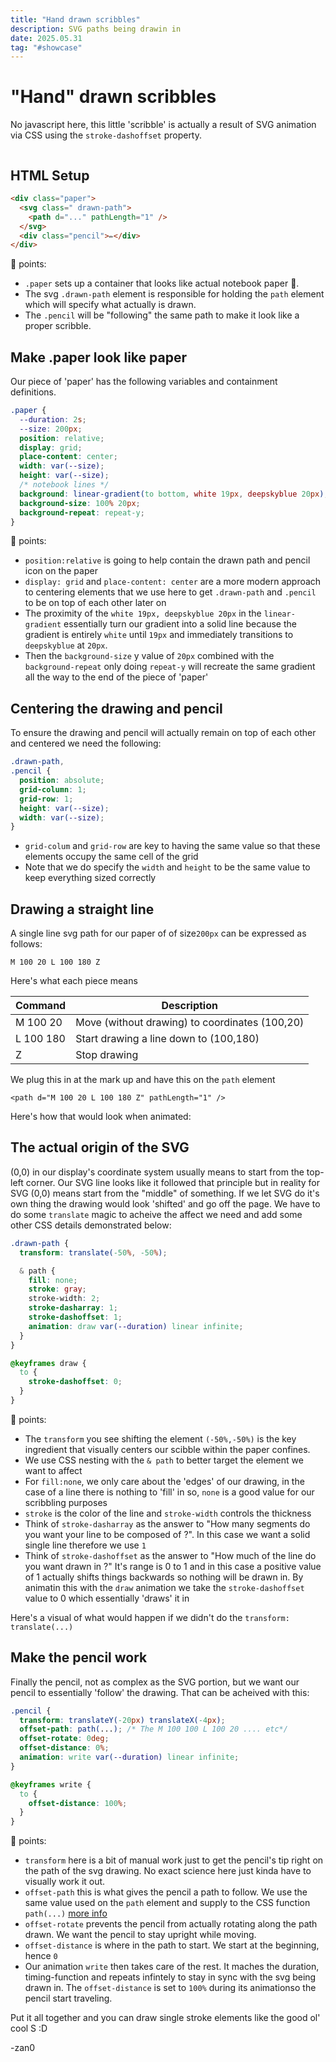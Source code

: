 ```yaml
---
title: "Hand drawn scribbles"
description: SVG paths being drawin in
date: 2025.05.31
tag: "#showcase"
---
```


# "Hand" drawn scribbles

<Badge :text="$frontmatter.date" />
<Badge :text="$frontmatter.tag" />

No javascript here, this little 'scribble' is actually a result of SVG animation via CSS using the `stroke-dashoffset` property.

<div style="display:flex; gap:1rem">
<AnimatedPathDrawing id="heart" path="M100 180 C 60 140, 20 100, 20 60 C 20 20, 60 20, 100 60 C 140 20, 180 20, 180 60 C 180 100, 140 140, 100 180 Z"/>
<AnimatedPathDrawing id="spiral" path="M20 20 L180 20 L180 180 L20 180 L20 40 L160 40 L160 160 L40 160 L40 60 L140 60 L140 140 L60 140 L60 80 L120 80 L120 120 L80 120 L80 100 L100 100"/>
<AnimatedPathDrawing id="star" path="M100 20 L120 80 L180 80 L140 120 L160 180 L100 150 L40 180 L60 120 L20 80 L80 80 L100 20 Z"/>
</div>

## HTML Setup

```html
<div class="paper">
  <svg class=" drawn-path">
    <path d="..." pathLength="1" />
  </svg>
  <div class="pencil">✏️</div>
</div>
```

🔑 points:

- `.paper` sets up a container that looks like actual notebook paper 📃.
- The svg `.drawn-path` element is responsible for holding the `path` element which will specify what actually is drawn.
- The `.pencil` will be "following" the same path to make it look like a proper scribble.

## Make .paper look like paper

Our piece of 'paper' has the following variables and containment definitions.

```css
.paper {
  --duration: 2s;
  --size: 200px;
  position: relative;
  display: grid;
  place-content: center;
  width: var(--size);
  height: var(--size);
  /* notebook lines */
  background: linear-gradient(to bottom, white 19px, deepskyblue 20px);
  background-size: 100% 20px;
  background-repeat: repeat-y;
}
```

🔑 points:

- `position:relative` is going to help contain the drawn path and pencil icon on the paper
- `display: grid` and `place-content: center` are a more modern approach to centering elements that we use here to get `.drawn-path` and `.pencil` to be on top of each other later on
- The proximity of the `white 19px, deepskyblue 20px` in the `linear-gradient` essentially turn our gradient into a solid line because the gradient is entirely `white` until `19px` and immediately transitions to `deepskyblue` at `20px`.
- Then the `background-size` y value of `20px` combined with the `background-repeat` only doing `repeat-y` will recreate the same gradient all the way to the end of the piece of 'paper'

<style>
    .paper-only{margin-bottom:1rem;}
    .paper-only .pencil, .paper-only .drawn-path{
        display:none;
        
    }

</style>
<div class="paper-only">
    <AnimatedPathDrawing id="paperOnly"/>
</div>

## Centering the drawing and pencil

To ensure the drawing and pencil will actually remain on top of each other and centered we need the following:

```css
.drawn-path,
.pencil {
  position: absolute;
  grid-column: 1;
  grid-row: 1;
  height: var(--size);
  width: var(--size);
}
```

- `grid-colum` and `grid-row` are key to having the same value so that these elements occupy the same cell of the grid
- Note that we do specify the `width` and `height` to be the same value to keep everything sized correctly

## Drawing a straight line

A single line svg path for our paper of of size`200px` can be expressed as follows:

`M 100 20 L 100 180 Z`

Here's what each piece means

| Command   | Description                                    |
| --------- | ---------------------------------------------- |
| M 100 20  | Move (without drawing) to coordinates (100,20) |
| L 100 180 | Start drawing a line down to (100,180)         |
| Z         | Stop drawing                                   |

We plug this in at the mark up and have this on the `path` element

`<path d="M 100 20 L 100 180 Z" pathLength="1" />`

Here's how that would look when animated:

<style>
    .path-only{margin-bottom:1rem;}
    .path-only .pencil{display:none;}

</style>
<div class="path-only">
    <AnimatedPathDrawing id="line" path="M 100 20 L 100 180 Z"/>
</div>

## The actual origin of the SVG

(0,0) in our display's coordinate system usually means to start from the top-left corner. Our SVG line looks like it followed that principle but in reality for SVG (0,0) means start from the "middle" of something. If we let SVG do it's own thing the drawing would look 'shifted' and go off the page. We have to do some `translate` magic to acheive the affect we need and add some other CSS details demonstrated below:

```css
.drawn-path {
  transform: translate(-50%, -50%);

  & path {
    fill: none;
    stroke: gray;
    stroke-width: 2;
    stroke-dasharray: 1;
    stroke-dashoffset: 1;
    animation: draw var(--duration) linear infinite;
  }
}

@keyframes draw {
  to {
    stroke-dashoffset: 0;
  }
}
```

🔑 points:

- The `transform` you see shifting the element `(-50%,-50%)` is the key ingredient that visually centers our scibble within the paper confines.
- We use CSS nesting with the `& path` to better target the element we want to affect
- For `fill:none`, we only care about the 'edges' of our drawing, in the case of a line there is nothing to 'fill' in so, `none` is a good value for our scribbling purposes
- `stroke` is the color of the line and `stroke-width` controls the thickness
- Think of `stroke-dasharray` as the answer to "How many segments do you want your line to be composed of ?". In this case we want a solid single line therefore we use `1`
- Think of `stroke-dashoffset` as the answer to "How much of the line do you want drawn in ?" It's range is 0 to 1 and in this case a positive value of 1 actually shifts things backwards so nothing will be drawn in. By animatin this with the `draw` animation we take the `stroke-dashoffset` value to 0 which essentially 'draws' it in

Here's a visual of what would happen if we didn't do the `transform: translate(...)`

<style>
    .no-transform{margin-bottom:1rem;}
    .no-transform .pencil{display:none;}
    .no-transform .drawn-path {transform: translate(0,0)}

</style>
<div class="no-transform">
    <AnimatedPathDrawing id="line2" path="M100 180 C 60 140, 20 100, 20 60 C 20 20, 60 20, 100 60 C 140 20, 180 20, 180 60 C 180 100, 140 140, 100 180 Z"/>
</div>

## Make the pencil work

Finally the pencil, not as complex as the SVG portion, but we want our pencil to essentially 'follow' the drawing. That can be acheived with this:

```css
.pencil {
  transform: translateY(-20px) translateX(-4px);
  offset-path: path(...); /* The M 100 100 L 100 20 .... etc*/
  offset-rotate: 0deg;
  offset-distance: 0%;
  animation: write var(--duration) linear infinite;
}

@keyframes write {
  to {
    offset-distance: 100%;
  }
}
```

🔑 points:

- `transform` here is a bit of manual work just to get the pencil's tip right on the path of the svg drawing. No exact science here just kinda have to visually work it out.
- `offset-path` this is what gives the pencil a path to follow. We use the same value used on the `path` element and supply to the CSS function `path(...)` [more info](https://developer.mozilla.org/en-US/docs/Web/CSS/clip-path)
- `offset-rotate` prevents the pencil from actually rotating along the path drawn. We want the pencil to stay upright while moving.
- `offset-distance` is where in the path to start. We start at the beginning, hence `0`
- Our animation `write` then takes care of the rest. It maches the duration, timing-function and repeats infintely to stay in sync with the svg being drawn in. The `offset-distance` is set to `100%` during its animationso the pencil start traveling.

Put it all together and you can draw single stroke elements like the good ol' cool S :D

<AnimatedPathDrawing />

-zan0
